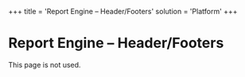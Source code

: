 +++
title = 'Report Engine – Header/Footers'
solution = 'Platform'
+++

# Report Engine – Header/Footers

This page is not used.
